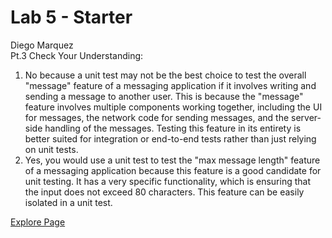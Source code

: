 # Lab 5 - Starter <br>
Diego Marquez <br>
Pt.3 Check Your Understanding: <br>
1. No because a unit test may not be the best choice to test the overall "message" feature of a messaging application if it involves writing and sending a message to another user. This is because the "message" feature involves multiple components working together, including the UI for messages, the network code for sending messages, and the server-side handling of the messages. Testing this feature in its entirety is better suited for integration or end-to-end tests rather than just relying on unit tests. <br>
2. Yes, you would use a unit test to test the "max message length" feature of a messaging application because this feature is a good candidate for unit testing. It has a very specific functionality, which is ensuring that the input does not exceed 80 characters. This feature can be easily isolated in a unit test. <br> 
   
[Explore Page](https://evawlve.github.io/Lab5_Starter/explore.html)

